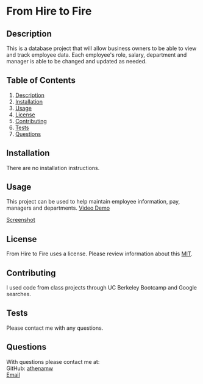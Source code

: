 # From Hire to Fire

## Description

This is a database project that will allow business owners to be able to view and track employee data. Each employee's role, salary, department and manager is able to be changed and updated as needed.

## Table of Contents

1. [Description](#description)
2. [Installation](#installation)
3. [Usage](#usage)
4. [License](#license)
5. [Contributing](#contributing)
6. [Tests](#test)
7. [Questions](#questions)

## Installation

There are no installation instructions.

## Usage

This project can be used to help maintain employee information, pay, managers and departments.
[Video Demo](./assets/Sql%20employee%20tracker.mp4)

[Screenshot](./assets/hiretofirescreenshot.png)

## License

From Hire to Fire uses a license. Please review information about this [MIT]().

## Contributing

I used code from class projects through UC Berkeley Bootcamp and Google searches.

## Tests

Please contact me with any questions.

## Questions

With questions please contact me at:  
 GitHub: [athenamw](https://github.com/athenamw)  
 [Email](mailto:wallisathena@gmail.com)
